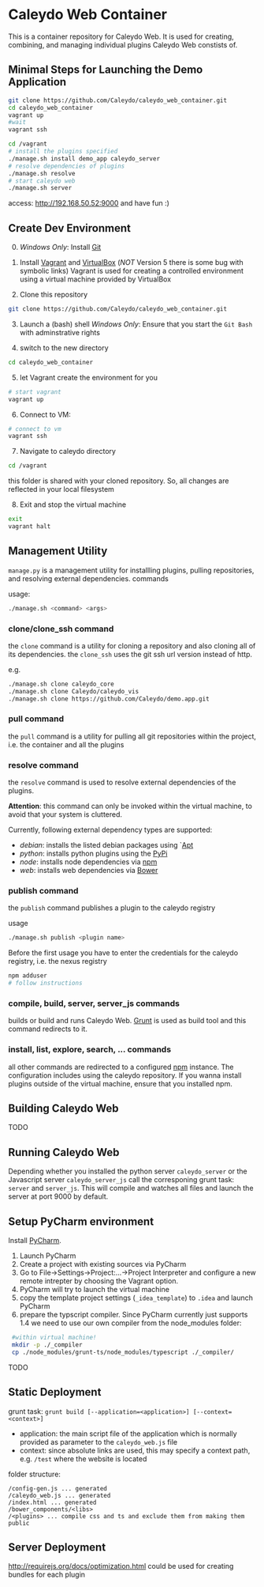 Caleydo Web Container
=====================

This is a container repository for Caleydo Web. It is used for creating, combining, and managing individual plugins Caleydo Web constists of.

Minimal Steps for Launching the Demo Application
------------------------------------------------
~~~bash
git clone https://github.com/Caleydo/caleydo_web_container.git
cd caleydo_web_container
vagrant up
#wait
vagrant ssh
~~~

~~~bash
cd /vagrant
# install the plugins specified 
./manage.sh install demo_app caleydo_server
# resolve dependencies of plugins
./manage.sh resolve
# start caleydo web
./manage.sh server
~~~

access: http://192.168.50.52:9000 and have fun :)

Create Dev Environment
----------------------

0. *Windows Only*: Install [Git](http://git-scm.com/download/win)
1. Install [Vagrant](http://www.vagrantup.com/) and [VirtualBox](https://www.virtualbox.org/) (*NOT* Version 5 there is some bug with symbolic links)
  Vagrant is used for creating a controlled environment using a virtual machine provided by VirtualBox

2. Clone this repository
 ~~~bash
 git clone https://github.com/Caleydo/caleydo_web_container.git
 ~~~

3. Launch a (bash) shell
   *Windows Only*: Ensure that you start the `Git Bash` with adminstrative rights

4. switch to the new directory
 ~~~bash
 cd caleydo_web_container
 ~~~

5. let Vagrant create the environment for you
 ~~~bash
 # start vagrant
 vagrant up
 ~~~

6. Connect to VM:
 ~~~bash
 # connect to vm
 vagrant ssh
 ~~~

7. Navigate to caleydo directory
 ~~~bash
 cd /vagrant
 ~~~
 this folder is shared with your cloned repository. So, all changes are reflected in your local filesystem

8. Exit and stop the virtual machine
 ~~~bash
 exit
 vagrant halt
 ~~~

Management Utility
------------------
`manage.py` is a management utility for installling plugins, pulling repositories, and resolving external dependencies. commands

usage:
~~~bash
./manage.sh <command> <args>
~~~

### clone/clone_ssh command

the `clone` command is a utility for cloning a repository and also cloning all of its dependencies. the `clone_ssh` uses the git ssh url version instead of http.

e.g. 
```bash
./manage.sh clone caleydo_core
./manage.sh clone Caleydo/caleydo_vis
./manage.sh clone https://github.com/Caleydo/demo.app.git
```

### pull command

the `pull` command is a utility for pulling all git repositories within the project, i.e. the container and all the plugins

### resolve command

the `resolve` command is used to resolve external dependencies of the plugins.

**Attention**: this command can only be invoked within the virtual machine, to avoid that your system is cluttered.


Currently, following external dependency types are supported:

 * *debian*: installs the listed debian packages using `[Apt](https://wiki.debian.org/Apt)
 * *python*: installs python plugins using the [PyPi](https://pypi.python.org/pypi)
 * *node*: installs node dependencies via [npm](http://npmjs.org/)
 * *web*: installs web dependencies via [Bower](http://bower.io)

### publish command

the `publish` command publishes a plugin to the caleydo registry

usage

~~~bash
./manage.sh publish <plugin name>
~~~

Before the first usage you have to enter the credentials for the caleydo registry, i.e. the nexus registry
~~~bash
npm adduser
# follow instructions
~~~

### compile, build, server, server_js commands

builds or build and runs Caleydo Web. [Grunt](http://gruntjs.com) is used as build tool and this command redirects to it.


### install, list, explore, search, ... commands

all other commands are redirected to a configured [npm](http://npmjs.org/) instance. The configuration includes using the caleydo repository.
If you wanna install plugins outside of the virtual machine, ensure that you installed npm.

Building Caleydo Web
--------------------

TODO

Running Caleydo Web
-------------------

Depending whether you installed the python server `caleydo_server` or the Javascript server `caleydo_server_js` call the corresponing grunt task: `server` and `server_js`.
This will compile and watches all files and launch the server at port 9000 by default.


Setup PyCharm environment
-------------------------

Install [PyCharm](https://www.jetbrains.com/pycharm/).

1. Launch PyCharm
2. Create a project with existing sources via PyCharm
3. Go to File->Settings->Project:...->Project Interpreter and configure a new remote intrepter by choosing the Vagrant option.
4. PyCharm will try to launch the virtual machine
3. copy the template project settings (`_idea_template`) to `.idea` and launch PyCharm
4. prepare the typscript compiler.
  Since PyCharm currently just supports 1.4 we need to use our own compiler from the node_modules folder:
 ~~~bash
  #within virtual machine!
  mkdir -p ./_compiler
  cp ./node_modules/grunt-ts/node_modules/typescript ./_compiler/
 ~~~

TODO

Static Deployment
-----------------

grunt task: `grunt build [--application=<application>] [--context=<context>]`

* application: the main script file of the application which is normally provided as parameter to the `caleydo_web.js` file
* context: since absolute links are used, this may specify a context path, e.g. `/test` where the website is located

folder structure: 
```
/config-gen.js ... generated
/caleydo_web.js ... generated
/index.html ... generated
/bower_components/<libs>
/<plugins> ... compile css and ts and exclude them from making them public
```

Server Deployment
-----------------
http://requirejs.org/docs/optimization.html could be used for creating bundles for each plugin

